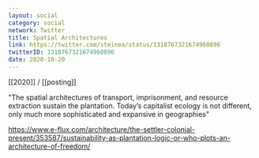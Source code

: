 ```yaml
---
layout: social
category: social
network: Twitter
title: Spatial Architectures
link: https://twitter.com/steinea/status/1318767321674960896
twitterID: 1318767321674960896
date: 2020-10-20
---
```


[[2020]] / [[posting]]

"The spatial architectures of transport, imprisonment, and resource extraction sustain the plantation. Today’s capitalist ecology is not different, only much more sophisticated and expansive in geographies"

<https://www.e-flux.com/architecture/the-settler-colonial-present/353587/sustainability-as-plantation-logic-or-who-plots-an-architecture-of-freedom/>
